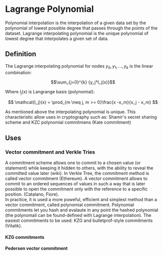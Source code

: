 # Lagrange Polynomial

Polynomial interpolation is the interpolation of a given data set by the polynomial of lowest possible degree that passes through the points of the dataset.
Lagrange interpolating polynomial is the unique polynomial of lowest degree that interpolates a given set of data.

## Definition

The Lagrange interpolating polynomial for nodes ${y_0, y_1, ..., y_k}$ is the linear combination:

$$\sum_{j=0}^{k} {y_j*l_j(x)}$$

Where $l_j(x)$ is Langrange basis (polynomial): 
 
$$
\mathcal{l_j}(x) = \prod_{m \neq j, m >= 0}\frac{x -x_m}{x_j - x_m}
$$

As mentioned above the interpolating polynomial is unique. This characteristic allow uses in cryptography such as: Shamir's secret sharing scheme and KZC polynomial commitmens (Kate commitment)

## Uses

### Vector commitment and Verkle Tries

A commitment scheme allows one to commit to a chosen value (or statement) while keeping it hidden to others, with the ability to reveal the committed value later (wiki).
In Verkle Tree, the commitment method is called vector commitment (Ethereum).
A vector commitment allows to commit to an ordered sequences of values in such a way that is later possible to open the commitment only with the reference to a specific position. (Catalano, Fiore).  
In practice, it is used a more poweful, efficient and simplest method than a vector commitment, called polynomial commitment. Polynomial commitments let you hash and evalaute in any point the hashed polynomial (the polynomail can be found-defined with Lagrange interpolation). The easiest commitments to be used: KZG and bulletprof-style commitments (Vitalik).  


#### KZG commitments


#### Pedersen vector commitment


